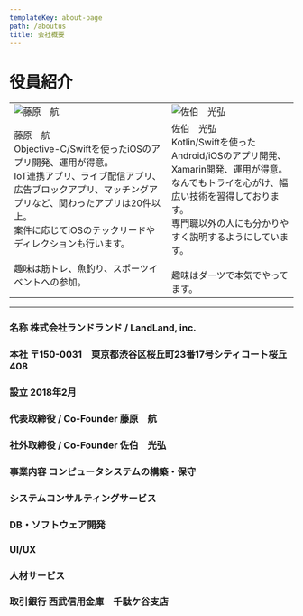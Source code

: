 ```yaml
---
templateKey: about-page
path: /aboutus
title: 会社概要
---
```


# 役員紹介
|||
|---|---|
|![藤原　航](img/wataru.fujiwara.png)|![佐伯　光弘](img/saeki_lgtm.png)|
|藤原　航<br>Objective-C/Swiftを使ったiOSのアプリ開発、運用が得意。<br>IoT連携アプリ、ライブ配信アプリ、広告ブロックアプリ、マッチングアプリなど、関わったアプリは20件以上。<br>案件に応じてiOSのテックリードやディレクションも行います。<br><br>趣味は筋トレ、魚釣り、スポーツイベントへの参加。|佐伯　光弘<br>Kotlin/Swiftを使ったAndroid/iOSのアプリ開発、Xamarin開発、運用が得意。<br>なんでもトライを心がけ、幅広い技術を習得しております。<br>専門職以外の人にも分かりやすく説明するようにしています。<br><br>趣味はダーツで本気でやってます。|

- - -
 
### 名称	株式会社ランドランド / LandLand, inc.
### 本社	〒150-0031　東京都渋谷区桜丘町23番17号シティコート桜丘408
### 設立	2018年2月
### 代表取締役 / Co-Founder	藤原　航
### 社外取締役 / Co-Founder	佐伯　光弘
### 事業内容	コンピュータシステムの構築・保守
### システムコンサルティングサービス
### DB・ソフトウェア開発
### UI/UX
### 人材サービス
### 取引銀行	西武信用金庫　千駄ケ谷支店
